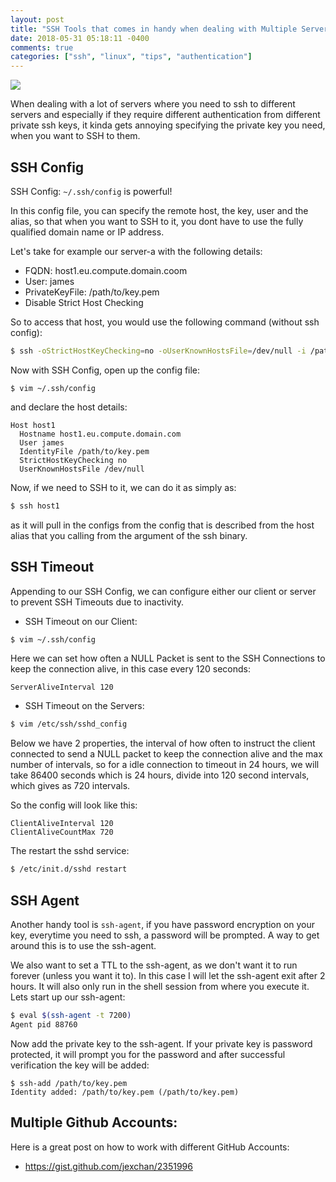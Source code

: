 ```yaml
---
layout: post
title: "SSH Tools that comes in handy when dealing with Multiple Servers"
date: 2018-05-31 05:18:11 -0400
comments: true
categories: ["ssh", "linux", "tips", "authentication"]
---
```


![](https://objects.ruanbekker.com/assets/images/header-ssh-tips.png)

When dealing with a lot of servers where you need to ssh to different servers and especially if they require different authentication from different private ssh keys, it kinda gets annoying specifying the private key you need, when you want to SSH to them.

## SSH Config

SSH Config: `~/.ssh/config` is powerful! 

In this config file, you can specify the remote host, the key, user and the alias, so that when you want to SSH to it, you dont have to use the fully qualified domain name or IP address.

Let's take for example our server-a with the following details:

- FQDN: host1.eu.compute.domain.coom
- User: james
- PrivateKeyFile: /path/to/key.pem
- Disable Strict Host Checking

So to access that host, you would use the following command (without ssh config):

```bash
$ ssh -oStrictHostKeyChecking=no -oUserKnownHostsFile=/dev/null -i /path/to/key.pem james@host1.eu.compute.domain.com
```

Now with SSH Config, open up the config file:

``` 
$ vim ~/.ssh/config
``` 

and declare the host details:

```
Host host1
  Hostname host1.eu.compute.domain.com
  User james
  IdentityFile /path/to/key.pem
  StrictHostKeyChecking no
  UserKnownHostsFile /dev/null
```

Now, if we need to SSH to it, we can do it as simply as:

```bash
$ ssh host1
```

as it will pull in the configs from the config that is described from the host alias that you calling from the argument of the ssh binary.

## SSH Timeout

Appending to our SSH Config, we can configure either our client or server to prevent SSH Timeouts due to inactivity.

- SSH Timeout on our Client:

```bash
$ vim ~/.ssh/config
```

Here we can set how often a NULL Packet is sent to the SSH Connections to keep the connection alive, in this case every 120 seconds:

```
ServerAliveInterval 120
```

- SSH Timeout on the Servers:

```bash
$ vim /etc/ssh/sshd_config
```

Below we have 2 properties, the interval of how often to instruct the client connected to send a NULL packet to keep the connection alive and the max number of intervals, so for a idle connection to timeout in 24 hours, we will take 86400 seconds which is 24 hours, divide into 120 second intervals, which gives as 720 intervals. 

So the config will look like this:

```
ClientAliveInterval 120
ClientAliveCountMax 720
```

The restart the sshd service:

```bash
$ /etc/init.d/sshd restart
```

## SSH Agent

Another handy tool is `ssh-agent`, if you have password encryption on your key, everytime you need to ssh, a password will be prompted. A way to get around this is to use the ssh-agent.

We also want to set a TTL to the ssh-agent, as we don't want it to run forever (unless you want it to). In this case I will let the ssh-agent exit after 2 hours. It will also only run in the shell session from where you execute it. Lets start up our ssh-agent:

```bash
$ eval $(ssh-agent -t 7200)
Agent pid 88760 
```

Now add the private key to the ssh-agent. If your private key is password protected, it will prompt you for the password and after successful verification the key will be added:

```
$ ssh-add /path/to/key.pem
Identity added: /path/to/key.pem (/path/to/key.pem)
```

## Multiple Github Accounts:

Here is a great post on how to work with different GitHub Accounts:
- https://gist.github.com/jexchan/2351996



